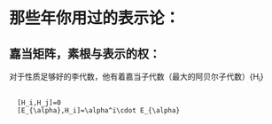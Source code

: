
<h1>那些年你用过的表示论：</h1>

<h2>嘉当矩阵，素根与表示的权：</h2>
<p>对于性质足够好的李代数，他有着嘉当子代数（最大的阿贝尔子代数）{H<sub>i</sub>}
</p>
<code mkd>
  [H_i,H_j]=0
  [E_{\alpha},H_i]=\alpha^i\cdot E_{\alpha}
</code>
